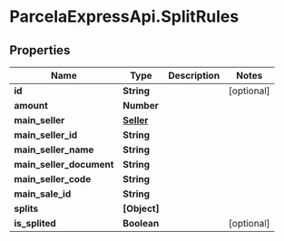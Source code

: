 # ParcelaExpressApi.SplitRules

## Properties

Name | Type | Description | Notes
------------ | ------------- | ------------- | -------------
**id** | **String** |  | [optional] 
**amount** | **Number** |  | 
**main_seller** | [**Seller**](Seller.md) |  | 
**main_seller_id** | **String** |  | 
**main_seller_name** | **String** |  | 
**main_seller_document** | **String** |  | 
**main_seller_code** | **String** |  | 
**main_sale_id** | **String** |  | 
**splits** | **[Object]** |  | 
**is_splited** | **Boolean** |  | [optional] 


